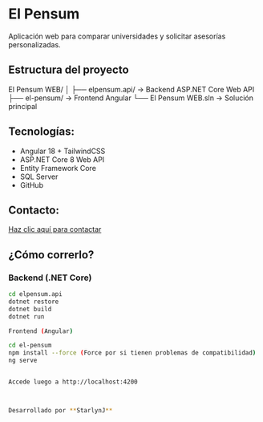 # El Pensum

Aplicación web para comparar universidades y solicitar asesorías personalizadas.

##  Estructura del proyecto

El Pensum WEB/
│
├── elpensum.api/ → Backend ASP.NET Core Web API
├── el-pensum/ → Frontend Angular
└── El Pensum WEB.sln → Solución principal

##  Tecnologías:

- Angular 18 + TailwindCSS  
- ASP.NET Core 8 Web API  
- Entity Framework Core  
- SQL Server  
- GitHub 

##  Contacto:

[Haz clic aquí para contactar](mailto:starlynjpujolscontact@gmail.com)


## ¿Cómo correrlo?

### Backend (.NET Core)

```bash
cd elpensum.api
dotnet restore
dotnet build
dotnet run

Frontend (Angular)

cd el-pensum
npm install --force (Force por si tienen problemas de compatibilidad)
ng serve


Accede luego a http://localhost:4200



Desarrollado por **StarlynJ**

